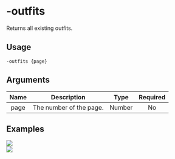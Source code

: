 # -outfits

Returns all existing outfits.

## Usage

```
-outfits {page}
```

## Arguments

| Name | Description             | Type   | Required |
| :--: | :---------------------: | :----: | :------: |
| page | The number of the page. | Number | No       |

## Examples

<img src="https://user-images.githubusercontent.com/111157596/234335281-c1627c14-4bd0-4cb3-a170-ff2076f1b4b8.png" class="rounded-corners">\
<img src="https://user-images.githubusercontent.com/111157596/234335320-9fc50dd4-843e-4142-9909-d27fda9b988c.png" class="rounded-corners">